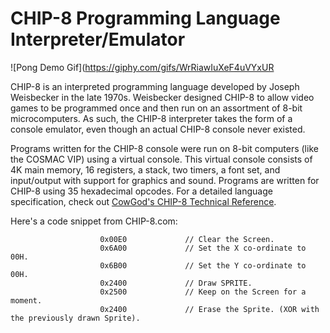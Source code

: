 
# CHIP-8 Programming Language Interpreter/Emulator

![Pong Demo Gif](https://giphy.com/gifs/WrRiawIuXeF4uVYxUR

CHIP-8 is an interpreted programming language developed by Joseph Weisbecker in the late 1970s. Weisbecker designed CHIP-8 to allow video games to be programmed once and then run on an assortment of 8-bit microcomputers. As such, the CHIP-8 interpreter takes the form of a console emulator, even though an actual CHIP-8 console never existed. 
 
Programs written for the CHIP-8 console were run on 8-bit computers (like the COSMAC VIP) using a virtual console. This virtual console consists of 4K main memory, 16 registers, a stack, two timers, a font set, and input/output with support for graphics and sound. Programs are written for CHIP-8 using 35 hexadecimal opcodes. For a detailed language specification, check out [CowGod's CHIP-8 Technical Reference](http://devernay.free.fr/hacks/chip8/C8TECH10.HTM#3.0). 

Here's a code snippet from CHIP-8.com:
```
                    0x00E0             // Clear the Screen.
                    0x6A00             // Set the X co-ordinate to 00H.
                    0x6B00             // Set the Y co-ordinate to 00H.
                    0x2400             // Draw SPRITE.
                    0x2500             // Keep on the Screen for a moment.
                    0x2400             // Erase the Sprite. (XOR with the previously drawn Sprite).
```  
